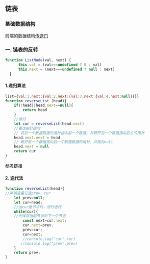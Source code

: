 ## 链表

### 基础数据结构

 前端的数据结构[传送门](./md/前端的数据结构.md)

### 一. 链表的反转

```javascript
function ListNode(val, next) {
      this.val = (val===undefined ? 0 : val)
      this.next = (next===undefined ? null : next)
  }
```

#### 1.递归算法

```javascript 
list={val:1,next:{val:2,next:{val:3,next:{val:4,next:null}}}}
function reverseList (head){
    if(!head||head.next==null){
        return head
    }
    //递归
    let cur = reverseList(head.next)
    //更改指针指向 
    // 将后一个数据数据的指针指向前一个数据，并断开后一个数据指向后方的指针
    head.next.next = head
    // 断开前一个数据指向后一个数据数据的指针，并指向null
    head.next = null
    return cur
}
```

[参考链接](https://blog.csdn.net/kiround/article/details/124889668)

#### 2. 迭代法

```javascript
function reverseList(head){
//声明变量记录prev、cur
    let prev=null;
    let cur=head;
    //当cur是节点时，进行迭代
    while(cur){
    //先保存当前节点的下一个节点
        const next=cur.next;
        cur.next=prev;
        prev=cur;
        cur=next;
        //console.log("cur",cur)
       //console.log("prev",prev)
    }
    return prev;
}

```
